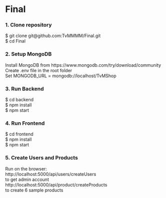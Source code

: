 # Final
<h3>1. Clone repository</h3> 
$ git clone git@github.com:TvMMMM/Final.git <br />
$ cd Final

<h3>2. Setup MongoDB</h3>
Install MongoDB from https://www.mongodb.com/try/download/community <br />
Create .env file in the root folder <br />
Set MONGODB_URL = mongodb://localhost/TvMShop <br />

<h3>3. Run Backend </h3>
$ cd backend <br />
$ npm install <br />
$ npm start <br />

<h3>4. Run Frontend </h3> 
$ cd frontend <br />
$ npm install <br />
$ npm start <br />

<h3>5. Create Users and Products </h3>
Run on the browser:  <br />
http://localhost:5000/api/users/createUsers <br/>
to get admin account <br />
http://localhost:5000/api/product/createProducts <br/>
to create 6 sample products <br />

